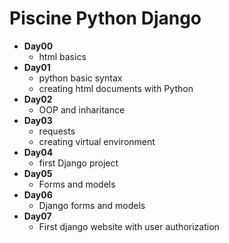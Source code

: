 # Piscine Python Django
- **Day00**
	- html basics
- **Day01**
	- python basic syntax
	- creating html documents with Python
- **Day02**
	- OOP and inharitance
- **Day03**
	- requests
	- creating virtual environment
- **Day04**
	- first Django project
- **Day05**
	- Forms and models
- **Day06**
	- Django forms and models
- **Day07**
	- First django website with user authorization
